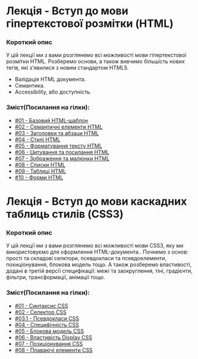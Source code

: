 # Лекція - Вступ до мови гіпертекстової ​розмітки (HTML)​
### Короткий опис
У цій лекції ми з вами розглянемо всі можливості мови гіпертекстової розмітки HTML.
Розберемо основи, а також вивчимо більшість нових тегів, які з'явилися з новим стандартом HTML5.
- Валідація HTML документа.
- Семантика.
- Accessibility, або доступність.

### Зміст(Посилання на гілки):
- [#01 - Базовий HTML-шаблон](https://github.com/bohdandeputat/MyWebSite/tree/HTML.01-Basic-HTML-Template)
- [#02 - Семантичні елементи HTML](https://github.com/bohdandeputat/MyWebSite/tree/HTML.02-Semantic-Elements)
- [#03 - Заголовки та абзаци HTML](https://github.com/bohdandeputat/MyWebSite/tree/HTML.03-Headings-and-Paragraphs)
- [#04 - Стилі HTML](https://github.com/bohdandeputat/MyWebSite/tree/HTML.04-HTML-Styles)
- [#05 - Форматування тексту HTML](https://github.com/bohdandeputat/MyWebSite/tree/HTML.05-Text-Formatting)
- [#06 - Цитування та посилання HTML](https://github.com/bohdandeputat/MyWebSite/tree/HTML.06-Quotation-and-Links)
- [#07 - Зображення та малюнки HTML](https://github.com/bohdandeputat/MyWebSite/tree/HTML.07-Images-and-Pictures)
- [#08 - Списки HTML](https://github.com/bohdandeputat/MyWebSite/tree/HTML.08-Lists)
- [#09 - Таблиці HTML](https://github.com/bohdandeputat/MyWebSite/tree/HTML.09-Tables)
- [#10 - Форми HTML](https://github.com/bohdandeputat/MyWebSite/tree/HTML.10-Forms)


# Лекція - Вступ до мови каскадних таблиць стилів (CSS3)​
### Короткий опис
У цій лекції ми з вами розглянемо всі можливості мови CSS3, яку ми використовуємо для оформлення HTML-документа..
Почнемо з основ: прості та складові селктори, псевдокласи та псевдоелементи, похиціонування, блокова модель тощо. А також розберемо властивості, додані в третій версії специфікації: межі та заокруглення, тіні, градієнти, фільтри, трансформації, анімації тощо.

### Зміст(Посилання на гілки):
- [#01 - Синтаксис CSS](https://github.com/bohdandeputat/MyWebSite/tree/CSS3.01-Basic-Template)
- [#02 - Селектор CSS](https://github.com/bohdandeputat/MyWebSite/tree/CSS3.02-CSS-Selectors)
- [#03.1 - Псевдокласи CSS](https://github.com/bohdandeputat/MyWebSite/tree/CSS3.03.1-CSS-Pseudo-classes)
- [#04 - Специфічність CSS](https://github.com/bohdandeputat/MyWebSite/tree/CSS3.04-CSS-Specificity)
- [#05 - Блокова модель CSS](https://github.com/bohdandeputat/MyWebSite/tree/CSS3.05-CSS-Box-Model)
- [#06 - Властивість Display CSS](https://github.com/bohdandeputat/MyWebSite/tree/CSS3.06-CSS-Display)
- [#07 - Позиціонування CSS](https://github.com/bohdandeputat/MyWebSite/tree/CSS3.07-CSS-Position)
- [#08 - Плаваючі елементи CSS](https://github.com/bohdandeputat/MyWebSite/tree/CSS3.08-CSS-Float)